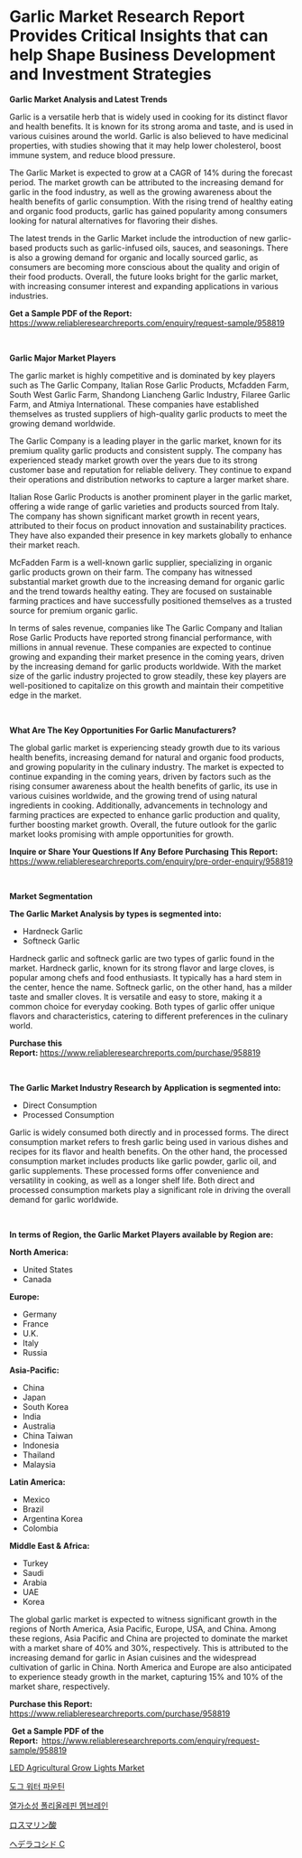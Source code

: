 <p><h1>Garlic Market Research Report Provides Critical Insights that can help Shape Business Development and Investment Strategies</h1></p><p><strong>Garlic Market Analysis and Latest Trends</strong></p>
<p><p>Garlic is a versatile herb that is widely used in cooking for its distinct flavor and health benefits. It is known for its strong aroma and taste, and is used in various cuisines around the world. Garlic is also believed to have medicinal properties, with studies showing that it may help lower cholesterol, boost immune system, and reduce blood pressure.</p><p>The Garlic Market is expected to grow at a CAGR of 14% during the forecast period. The market growth can be attributed to the increasing demand for garlic in the food industry, as well as the growing awareness about the health benefits of garlic consumption. With the rising trend of healthy eating and organic food products, garlic has gained popularity among consumers looking for natural alternatives for flavoring their dishes.</p><p>The latest trends in the Garlic Market include the introduction of new garlic-based products such as garlic-infused oils, sauces, and seasonings. There is also a growing demand for organic and locally sourced garlic, as consumers are becoming more conscious about the quality and origin of their food products. Overall, the future looks bright for the garlic market, with increasing consumer interest and expanding applications in various industries.</p></p>
<p><strong>Get a Sample PDF of the Report:&nbsp;</strong> <a href="https://www.reliableresearchreports.com/enquiry/request-sample/958819">https://www.reliableresearchreports.com/enquiry/request-sample/958819</a></p>
<p>&nbsp;</p>
<p><strong>Garlic Major Market Players</strong></p>
<p><p>The garlic market is highly competitive and is dominated by key players such as The Garlic Company, Italian Rose Garlic Products, Mcfadden Farm, South West Garlic Farm, Shandong Liancheng Garlic Industry, Filaree Garlic Farm, and Atmiya International. These companies have established themselves as trusted suppliers of high-quality garlic products to meet the growing demand worldwide.</p><p>The Garlic Company is a leading player in the garlic market, known for its premium quality garlic products and consistent supply. The company has experienced steady market growth over the years due to its strong customer base and reputation for reliable delivery. They continue to expand their operations and distribution networks to capture a larger market share.</p><p>Italian Rose Garlic Products is another prominent player in the garlic market, offering a wide range of garlic varieties and products sourced from Italy. The company has shown significant market growth in recent years, attributed to their focus on product innovation and sustainability practices. They have also expanded their presence in key markets globally to enhance their market reach.</p><p>McFadden Farm is a well-known garlic supplier, specializing in organic garlic products grown on their farm. The company has witnessed substantial market growth due to the increasing demand for organic garlic and the trend towards healthy eating. They are focused on sustainable farming practices and have successfully positioned themselves as a trusted source for premium organic garlic.</p><p>In terms of sales revenue, companies like The Garlic Company and Italian Rose Garlic Products have reported strong financial performance, with millions in annual revenue. These companies are expected to continue growing and expanding their market presence in the coming years, driven by the increasing demand for garlic products worldwide. With the market size of the garlic industry projected to grow steadily, these key players are well-positioned to capitalize on this growth and maintain their competitive edge in the market.</p></p>
<p>&nbsp;</p>
<p><strong>What Are The Key Opportunities For Garlic Manufacturers?</strong></p>
<p><p>The global garlic market is experiencing steady growth due to its various health benefits, increasing demand for natural and organic food products, and growing popularity in the culinary industry. The market is expected to continue expanding in the coming years, driven by factors such as the rising consumer awareness about the health benefits of garlic, its use in various cuisines worldwide, and the growing trend of using natural ingredients in cooking. Additionally, advancements in technology and farming practices are expected to enhance garlic production and quality, further boosting market growth. Overall, the future outlook for the garlic market looks promising with ample opportunities for growth.</p></p>
<p><strong>Inquire or Share Your Questions If Any Before Purchasing This Report:</strong> <a href="https://www.reliableresearchreports.com/enquiry/pre-order-enquiry/958819">https://www.reliableresearchreports.com/enquiry/pre-order-enquiry/958819</a></p>
<p>&nbsp;</p>
<p><strong>Market Segmentation</strong></p>
<p><strong>The Garlic Market Analysis by types is segmented into:</strong></p>
<p><ul><li>Hardneck Garlic</li><li>Softneck Garlic</li></ul></p>
<p><p>Hardneck garlic and softneck garlic are two types of garlic found in the market. Hardneck garlic, known for its strong flavor and large cloves, is popular among chefs and food enthusiasts. It typically has a hard stem in the center, hence the name. Softneck garlic, on the other hand, has a milder taste and smaller cloves. It is versatile and easy to store, making it a common choice for everyday cooking. Both types of garlic offer unique flavors and characteristics, catering to different preferences in the culinary world.</p></p>
<p><strong>Purchase this Report:&nbsp;</strong><a href="https://www.reliableresearchreports.com/purchase/958819">https://www.reliableresearchreports.com/purchase/958819</a></p>
<p>&nbsp;</p>
<p><strong>The Garlic Market Industry Research by Application is segmented into:</strong></p>
<p><ul><li>Direct Consumption</li><li>Processed Consumption</li></ul></p>
<p><p>Garlic is widely consumed both directly and in processed forms. The direct consumption market refers to fresh garlic being used in various dishes and recipes for its flavor and health benefits. On the other hand, the processed consumption market includes products like garlic powder, garlic oil, and garlic supplements. These processed forms offer convenience and versatility in cooking, as well as a longer shelf life. Both direct and processed consumption markets play a significant role in driving the overall demand for garlic worldwide.</p></p>
<p>&nbsp;</p>
<p><strong>In terms of Region, the Garlic Market Players available by Region are:</strong></p>
<p>
    <p> <strong> North America: </strong>
        <ul>
            <li>United States</li>
            <li>Canada</li>
        </ul>
        </p> 
    <p> <strong> Europe: </strong>
        <ul>
            <li>Germany</li>
            <li>France</li>
            <li>U.K.</li>
            <li>Italy</li>
            <li>Russia</li>
        </ul>
        </p> 
    <p> <strong> Asia-Pacific: </strong>
        <ul>
            <li>China</li>
            <li>Japan</li>
            <li>South Korea</li>
            <li>India</li>
            <li>Australia</li>
            <li>China Taiwan</li>
            <li>Indonesia</li>
            <li>Thailand</li>
            <li>Malaysia</li>
        </ul>
        </p> 
    <p> <strong> Latin America: </strong>
        <ul>
            <li>Mexico</li>
            <li>Brazil</li>
            <li>Argentina Korea</li>
            <li>Colombia</li>
        </ul>
        </p> 
    <p> <strong> Middle East & Africa: </strong>
        <ul>
            <li>Turkey</li>
            <li>Saudi</li>
            <li>Arabia</li>
            <li>UAE</li>
            <li>Korea</li>
        </ul>
    </p>
    </p>
<p><p>The global garlic market is expected to witness significant growth in the regions of North America, Asia Pacific, Europe, USA, and China. Among these regions, Asia Pacific and China are projected to dominate the market with a market share of 40% and 30%, respectively. This is attributed to the increasing demand for garlic in Asian cuisines and the widespread cultivation of garlic in China. North America and Europe are also anticipated to experience steady growth in the market, capturing 15% and 10% of the market share, respectively.</p></p>
<p><strong>Purchase this Report: </strong><a href="https://www.reliableresearchreports.com/purchase/958819">https://www.reliableresearchreports.com/purchase/958819</a></p>
<p>&nbsp;<strong>Get a Sample PDF of the Report:&nbsp;&nbsp;</strong><a href="https://www.reliableresearchreports.com/enquiry/request-sample/958819">https://www.reliableresearchreports.com/enquiry/request-sample/958819</a></p>
<p><strong></strong></p>
<p><p><a href="https://github.com/lataunyatinikmelvin59ilbd0dv/Market-Research-Report-List-1/blob/main/led-agricultural-grow-lights-market.md">LED Agricultural Grow Lights Market</a></p><p><a href="https://medium.com/@skyleitney456456/%EA%B0%9C%EC%9A%A9-%EB%B6%84%EC%88%98-%EC%8B%9C%EC%9E%A5-%EB%B6%84%EC%84%9D-%EB%B0%8F-2024%EB%85%84%EB%B6%80%ED%84%B0-2031%EB%85%84%EA%B9%8C%EC%A7%80-%EC%98%88%EC%83%81%EB%90%98%EB%8A%94-%EA%B7%9C%EB%AA%A8%EC%97%90-%EB%8C%80%ED%95%9C-%EC%98%88%EC%B8%A1-4e721e4b3f7e">도그 워터 파운틴</a></p><p><a href="https://medium.com/@maeva.fluchaire/%EC%97%B4%EA%B0%80%EC%86%8C%EC%84%B1-%ED%8F%B4%EB%A6%AC%EC%98%AC%EB%A0%88%ED%95%80-%EB%A7%89-%EC%8B%9C%EC%9E%A5-%EC%8B%9C%EC%9E%A5-%EC%A0%90%EC%9C%A0%EC%9C%A8-%EC%8B%9C%EC%9E%A5-%EB%8F%99%ED%96%A5-%EB%B0%8F-%EB%AF%B8%EB%9E%98-%EC%84%B1%EC%9E%A5-%ED%83%90%EC%83%89-843f00260f1b">열가소성 폴리올레핀 멤브레인</a></p><p><a href="https://medium.com/@nofrinla/%E3%83%AD%E3%82%B9%E3%83%9E%E3%83%AA%E3%83%B3%E9%85%B8%E5%B8%82%E5%A0%B4%E3%81%AE%E3%83%A1%E3%83%88%E3%83%AA%E3%83%83%E3%82%AF%E3%82%B9%E3%81%AE%E8%A7%A3%E8%AA%AD-%E5%B8%82%E5%A0%B4%E3%82%B7%E3%82%A7%E3%82%A2-%E3%83%88%E3%83%AC%E3%83%B3%E3%83%89-%E3%81%8A%E3%82%88%E3%81%B3%E6%88%90%E9%95%B7%E3%83%91%E3%82%BF%E3%83%BC%E3%83%B3-0cf8ec895b98">ロスマリン酸</a></p><p><a href="https://medium.com/@nofrinla/%E3%83%98%E3%83%87%E3%83%A9%E3%82%B3%E3%82%B7%E3%83%89c%E5%B8%82%E5%A0%B4%E3%83%AC%E3%83%9D%E3%83%BC%E3%83%88%E3%81%AF-%E3%81%93%E3%81%AE%E5%B8%82%E5%A0%B4%E3%81%AE%E6%9C%80%E6%96%B0%E3%81%AE%E3%83%88%E3%83%AC%E3%83%B3%E3%83%89%E3%81%A8%E6%88%90%E9%95%B7%E3%81%AE%E6%A9%9F%E4%BC%9A%E3%82%92%E6%98%8E%E3%82%89%E3%81%8B%E3%81%AB%E3%81%97%E3%81%A6%E3%81%84%E3%81%BE%E3%81%99-b41b3511f8af">ヘデラコシド C</a></p></p>